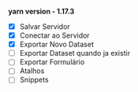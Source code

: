 **yarn version - 1.17.3**

* [x] Salvar Servidor
* [x] Conectar ao Servidor
* [x] Exportar Novo Dataset
* [ ] Exportar Dataset quando ja existir
* [ ] Exportar Formulário
* [ ] Atalhos
* [ ] Snippets